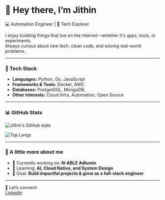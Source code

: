 # 👋 Hey there, I’m Jithin  

💻 Automation Engineer   | 🚀 Tech Explorer  

I enjoy building things that live on the internet—whether it's apps, tools, or experiments.  
Always curious about new tech, clean code, and solving real-world problems.  

---

### 🔧 Tech Stack
- **Languages:** Python, Go, JavaScript  
- **Frameworks & Tools:**  Docker, AWS  
- **Databases:** PostgreSQL, MongoDB,   
- **Other Interests:** Cloud Infra, Automation, Open Source  

---

### 📊 GitHub Stats
![Jithin's GitHub stats](https://github-readme-stats.vercel.app/api?username=YOUR-USERNAME&show_icons=true&theme=radical&count_private=true)


![Top Langs](https://github-readme-stats.vercel.app/api/top-langs/?username=jithin-voj&layout=compact&theme=radical&count_private=true)

---

### 🌟 A little more about me
- 🔭 Currently working on: **N-ABLE Adlumin**  
- 🌱 Learning: **AI, Cloud Native, and System Design**  
- 🎯 Goal: **Build impactful projects & grow as a full-stack engineer**  


---

💬 Let’s connect:  
[LinkedIn](https://www.linkedin.com/in/YOUR-LINK) 
